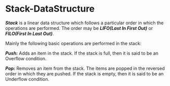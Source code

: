 # Stack-DataStructure
<b>*Stack*</b> is a linear data structure which follows a particular order in which the operations are performed. The order may be <b>*LIFO(Last In First Out)*</b> or <b>*FILO(First In Last Out)*</b>.

Mainly the following basic operations are performed in the stack:

<b>*Push:*</b> Adds an item in the stack. If the stack is full, then it is said to be an Overflow condition.

<b>*Pop:*</b> Removes an item from the stack. The items are popped in the reversed order in which they are pushed. If the stack is empty, then it is said to be an Underflow condition.
